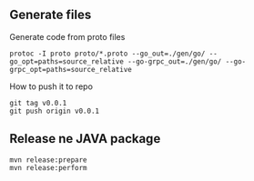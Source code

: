 ## Generate files

Generate code from proto files

```
protoc -I proto proto/*.proto --go_out=./gen/go/ --go_opt=paths=source_relative --go-grpc_out=./gen/go/ --go-grpc_opt=paths=source_relative
```

How to push it to repo

```
git tag v0.0.1
git push origin v0.0.1
```


## Release ne JAVA package

```
mvn release:prepare
mvn release:perform
```
